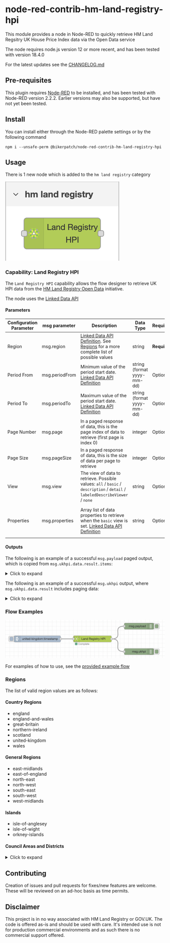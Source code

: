 # node-red-contrib-hm-land-registry-hpi

This module provides a node in Node-RED to quickly retrieve HM Land Regsitry UK House Price Index data via the Open Data service

The node requires node.js version 12 or more recent, and has been tested with version 18.4.0

For the latest updates see the [CHANGELOG.md](https://github.com/bikerpatch/node-red-contrib-hm-land-registry-hpi/blob/main/CHANGELOG.md)


## Pre-requisites

This plugin requires [Node-RED](https://nodered.org) to be installed, and has been tested with Node-RED version 2.2.2.  Earlier versions may also be supported, but have not yet been tested.


## Install

You can install either through the Node-RED palette settings or by the following command

    npm i --unsafe-perm @bikerpatch/node-red-contrib-hm-land-registry-hpi


## Usage

There is 1 new node which is added to the `hm land registry` category

![node.png](./docs/images/node.png)


### Capability: Land Registry HPI

The `Land Registry HPI` capability allows the flow designer to retrieve UK HPI data from the [HM Land Registry Open Data](https://landregistry.data.gov.uk/) initiative.

The node uses the [Linked Data API](https://landregistry.data.gov.uk/def/ukhpi)


#### Parameters

| Configuration Parameter      | msg parameter | Description | Data Type | Required | Default | Example |
| ----------- | ----------- | ----------- | ----------- | ----------- | ----------- | ----------- |
| Region      | msg.region | [Linked Data API Definition](https://landregistry.data.gov.uk/def/ukhpi/refRegion).  See [Regions](#Regions) for a more complete list of possible values | string | **Required** | *n/a* | united-kingdom |
| Period From   | msg.periodFrom  | Minimum value of the period start date.  [Linked Data API Definition](https://landregistry.data.gov.uk/def/ukhpi/refPeriodStart) | string (format yyyy-mm-dd) | Optional | *6 months ago* | 2020-07-30 |
| Period To   | msg.periodTo  | Maximum value of the period start date.  [Linked Data API Definition](https://landregistry.data.gov.uk/def/ukhpi/refPeriodStart) | string (format yyyy-mm-dd)| Optional | *today's date* | 2022-12-31 |
| Page Number   | msg.page  | In a paged response of data, this is the page index of data to retrieve (first page is index 0) | integer | Optional | 0 | 0 |
| Page Size   | msg.pageSize  | In a paged response of data, this is the size of data per page to retrieve | integer | Optional | 200 | 200 |
| View  | msg.view  | The view of data to retrieve.  Possible values: `all` / `basic` / `description` / `detail` / `labeledDescribeViewer` / `none` | string | Optional | basic | basic |
| Properties  | msg.properties  | Array list of data properties to retrieve when the `basic` view is set. [Linked Data API Definition](https://landregistry.data.gov.uk/def/ukhpi) | string | Optional | [housePriceIndex](https://landregistry.data.gov.uk/def/ukhpi/housePriceIndex), [refMonth](https://landregistry.data.gov.uk/def/ukhpi/refMonth), [refPeriodStart](https://landregistry.data.gov.uk/def/ukhpi/refPeriodStart), [refPeriodDuration](https://landregistry.data.gov.uk/def/ukhpi/refPeriodDuration), [salesVolume](https://landregistry.data.gov.uk/def/ukhpi/salesVolume), [averagePrice](https://landregistry.data.gov.uk/def/ukhpi/averagePrice) | `[ "housePriceIndex", "refMonth","refPeriodStart", "refPeriodDuration", "salesVolume", "averagePrice"]` |

#### Outputs

The following is an example of a successful `msg.payload` paged output, which is copied from `msg.ukhpi.data.result.items`:

<details>
  <summary>Click to expand</summary>

    [
        {
            "_about": "http://landregistry.data.gov.uk/data/ukhpi/region/united-kingdom/month/2022-04",
            "averagePrice": 281161,
            "housePriceIndex": 147.46,
            "refMonth": "2022-04",
            "refPeriodDuration": 1,
            "refPeriodStart": "Fri, 01 Apr 2022",
            "type": [
                "http://landregistry.data.gov.uk/def/ukhpi/MonthlyIndicesByRegion",
                "http://purl.org/linked-data/cube#Observation"
            ]
        },
        {
            "_about": "http://landregistry.data.gov.uk/data/ukhpi/region/united-kingdom/month/2022-03",
            "averagePrice": 278215,
            "housePriceIndex": 145.92,
            "refMonth": "2022-03",
            "refPeriodDuration": 1,
            "refPeriodStart": "Tue, 01 Mar 2022",
            "type": [
                "http://landregistry.data.gov.uk/def/ukhpi/MonthlyIndicesByRegion",
                "http://purl.org/linked-data/cube#Observation"
            ]
        },
        {
            "_about": "http://landregistry.data.gov.uk/data/ukhpi/region/united-kingdom/month/2022-02",
            "averagePrice": 276609,
            "housePriceIndex": 145.08,
            "refMonth": "2022-02",
            "refPeriodDuration": 1,
            "refPeriodStart": "Tue, 01 Feb 2022",
            "salesVolume": 55183,
            "type": [
                "http://landregistry.data.gov.uk/def/ukhpi/MonthlyIndicesByRegion",
                "http://purl.org/linked-data/cube#Observation"
            ]
        },
        {
            "_about": "http://landregistry.data.gov.uk/data/ukhpi/region/united-kingdom/month/2022-01",
            "averagePrice": 274171,
            "housePriceIndex": 143.8,
            "refMonth": "2022-01",
            "refPeriodDuration": 1,
            "refPeriodStart": "Sat, 01 Jan 2022",
            "salesVolume": 46831,
            "type": [
                "http://landregistry.data.gov.uk/def/ukhpi/MonthlyIndicesByRegion",
                "http://purl.org/linked-data/cube#Observation"
            ]
        }
    ]

</details>

The following is an example of a successful `msg.ukhpi` output, where `msg.ukhpi.data.result` includes paging data:

<details>
  <summary>Click to expand</summary>

    {
        "status": 200,
        "statusText": "OK",
        "headers": {...},
        "config": {...},
        "request": {...},
        "data": {
            "format": "linked-data-api",
            "version": "0.2",
            "result": {
                "_about": "https://landregistry.data.gov.uk/data/ukhpi/region/united-kingdom.json?_pageSize=200&_page=0&min-refPeriodStart=2021-12-26&_view=basic&max-refPeriodStart=&_properties=housePriceIndex,refMonth,refPeriodStart,refPeriodDuration,salesVolume,averagePrice,",
                "definition": "https://landregistry.data.gov.uk/meta/data/ukhpi/region/_regionName.json?min-refPeriodStart=2021-12-26&_view=basic&max-refPeriodStart=&_properties=housePriceIndex,refMonth,refPeriodStart,refPeriodDuration,salesVolume,averagePrice,",
                "extendedMetadataVersion": "https://landregistry.data.gov.uk/data/ukhpi/region/united-kingdom.json?_pageSize=200&_page=0&min-refPeriodStart=2021-12-26&_view=basic&max-refPeriodStart=&_properties=housePriceIndex,refMonth,refPeriodStart,refPeriodDuration,salesVolume,averagePrice,&_metadata=all",
                "first": "https://landregistry.data.gov.uk/data/ukhpi/region/united-kingdom.json?_pageSize=200&_page=0&min-refPeriodStart=2021-12-26&_view=basic&max-refPeriodStart=&_properties=housePriceIndex,refMonth,refPeriodStart,refPeriodDuration,salesVolume,averagePrice,",
                "isPartOf": {
                    "_about": "https://landregistry.data.gov.uk/data/ukhpi/region/united-kingdom.json?min-refPeriodStart=2021-12-26&_view=basic&max-refPeriodStart=&_properties=housePriceIndex,refMonth,refPeriodStart,refPeriodDuration,salesVolume,averagePrice,",
                    "definition": "https://landregistry.data.gov.uk/meta/data/ukhpi/region/_regionName.json?min-refPeriodStart=2021-12-26&_view=basic&max-refPeriodStart=&_properties=housePriceIndex,refMonth,refPeriodStart,refPeriodDuration,salesVolume,averagePrice,",
                    "hasPart": "https://landregistry.data.gov.uk/data/ukhpi/region/united-kingdom.json?_pageSize=200&_page=0&min-refPeriodStart=2021-12-26&_view=basic&max-refPeriodStart=&_properties=housePriceIndex,refMonth,refPeriodStart,refPeriodDuration,salesVolume,averagePrice,",
                    "type": [
                        "http://purl.org/linked-data/api/vocab#ListEndpoint"
                    ]
                },
                "items": [
                    {
                        "_about": "http://landregistry.data.gov.uk/data/ukhpi/region/united-kingdom/month/2022-04",
                        "averagePrice": 281161,
                        "housePriceIndex": 147.46,
                        "refMonth": "2022-04",
                        "refPeriodDuration": 1,
                        "refPeriodStart": "Fri, 01 Apr 2022",
                        "type": [
                            "http://landregistry.data.gov.uk/def/ukhpi/MonthlyIndicesByRegion",
                            "http://purl.org/linked-data/cube#Observation"
                        ]
                    },
                    {
                        "_about": "http://landregistry.data.gov.uk/data/ukhpi/region/united-kingdom/month/2022-03",
                        "averagePrice": 278215,
                        "housePriceIndex": 145.92,
                        "refMonth": "2022-03",
                        "refPeriodDuration": 1,
                        "refPeriodStart": "Tue, 01 Mar 2022",
                        "type": [
                            "http://landregistry.data.gov.uk/def/ukhpi/MonthlyIndicesByRegion",
                            "http://purl.org/linked-data/cube#Observation"
                        ]
                    },
                    {
                        "_about": "http://landregistry.data.gov.uk/data/ukhpi/region/united-kingdom/month/2022-02",
                        "averagePrice": 276609,
                        "housePriceIndex": 145.08,
                        "refMonth": "2022-02",
                        "refPeriodDuration": 1,
                        "refPeriodStart": "Tue, 01 Feb 2022",
                        "salesVolume": 55183,
                        "type": [
                            "http://landregistry.data.gov.uk/def/ukhpi/MonthlyIndicesByRegion",
                            "http://purl.org/linked-data/cube#Observation"
                        ]
                    },
                    {
                        "_about": "http://landregistry.data.gov.uk/data/ukhpi/region/united-kingdom/month/2022-01",
                        "averagePrice": 274171,
                        "housePriceIndex": 143.8,
                        "refMonth": "2022-01",
                        "refPeriodDuration": 1,
                        "refPeriodStart": "Sat, 01 Jan 2022",
                        "salesVolume": 46831,
                        "type": [
                            "http://landregistry.data.gov.uk/def/ukhpi/MonthlyIndicesByRegion",
                            "http://purl.org/linked-data/cube#Observation"
                        ]
                    }
                ],
                "itemsPerPage": 200,
                "page": 0,
                "startIndex": 1,
                "totalResults": 4,
                "type": [
                    "http://purl.org/linked-data/api/vocab#Page"
                ]
            }
        }
    }

</details>


### Flow Examples

![examples.png](./docs/images/examples.png)

For examples of how to use, see the [provided example flow](https://github.com/bikerpatch/node-red-contrib-hm-land-registry-hpi/tree/main/examples)


### Regions

The list of valid region values are as follows:

#### Country Regions

* england
* england-and-wales
* great-britain
* northern-ireland
* scotland
* united-kingdom
* wales

#### General Regions

* east-midlands
* east-of-england
* north-east
* north-west
* south-east
* south-west
* west-midlands

#### Islands

* isle-of-anglesey
* isle-of-wight
* orkney-islands

#### Council Areas and Districts

<details>
  <summary>Click to expand</summary>

* aberdeenshire
* adur
* allerdale
* amber-valley
* angus
* antrim-and-newtownabbey
* argyll-and-bute
* armagh-banbridge-and-craigavon
* arun
* ashfield
* ashford
* babergh
* barking-and-dagenham
* barnet
* barnsley
* barrow-in-furness
* basildon
* basingstoke-and-deane
* bassetlaw
* bath-and-north-east-somerset
* bedford
* belfast
* bexley
* birmingham
* blaby
* blackburn-with-darwen
* blackpool
* blaenau-gwent
* bolsover
* bolton
* boston
* bournemouth-christchurch-and-poole
* bracknell-forest
* bradford
* braintree
* breckland
* brent
* brentwood
* bridgend
* brighton-and-hove
* broadland
* bromley
* bromsgrove
* broxbourne
* broxtowe
* buckinghamshire
* burnley
* bury
* caerphilly
* calderdale
* cambridge
* cambridgeshire
* camden
* cannock-chase
* canterbury
* cardiff
* carlisle
* carmarthenshire
* castle-point
* causeway-coast-and-glens
* central-bedfordshire
* ceredigion
* charnwood
* chelmsford
* cheltenham
* cherwell
* cheshire-east
* cheshire-west-and-chester
* chesterfield
* chichester
* chorley
* city-of-aberdeen
* city-of-bristol
* city-of-derby
* city-of-dundee
* city-of-edinburgh
* city-of-glasgow
* city-of-kingston-upon-hull
* city-of-london
* city-of-nottingham
* city-of-peterborough
* city-of-plymouth
* city-of-westminster
* clackmannanshire
* colchester
* conwy
* copeland
* cornwall
* cotswold
* county-durham
* coventry
* craven
* crawley
* croydon
* cumbria
* dacorum
* darlington
* dartford
* denbighshire
* derbyshire
* derbyshire-dales
* derry-and-strabane
* devon
* doncaster
* dorset
* dover
* dudley
* dumfries-and-galloway
* ealing
* east-ayrshire
* east-cambridgeshire
* east-devon
* east-dunbartonshire
* east-hampshire
* east-hertfordshire
* east-lindsey
* east-lothian
* east-renfrewshire
* east-riding-of-yorkshire
* east-staffordshire
* east-suffolk
* east-sussex
* eastbourne
* eastleigh
* eden
* elmbridge
* enfield
* epping-forest
* epsom-and-ewell
* erewash
* essex
* exeter
* falkirk
* fareham
* fenland
* fermanagh-and-omagh
* fife
* flintshire
* forest-of-dean
* fylde
* gateshead
* gedling
* gloucester
* gloucestershire
* gosport
* gravesham
* great-yarmouth
* greater-manchester
* greenwich
* guildford
* gwynedd
* hackney
* halton
* hambleton
* hammersmith-and-fulham
* hampshire
* harborough
* haringey
* harlow
* harrogate
* harrow
* hart
* hartlepool
* hastings
* havant
* havering
* herefordshire
* hertfordshire
* hertsmere
* high-peak
* highland
* hillingdon
* hinckley-and-bosworth
* horsham
* hounslow
* huntingdonshire
* hyndburn
* inner-london
* inverclyde
* ipswich
* islington
* kensington-and-chelsea
* kent
* king's-lynn-and-west-norfolk
* kingston-upon-thames
* kirklees
* knowsley
* lambeth
* lancashire
* lancaster
* leeds
* leicester
* leicestershire
* lewes
* lewisham
* lichfield
* lincoln
* lincolnshire
* lisburn-and-castlereagh
* liverpool
* london
* luton
* maidstone
* maldon
* malvern-hills
* manchester
* mansfield
* medway
* melton
* mendip
* merseyside
* merthyr-tydfil
* merton
* mid-and-east-antrim
* mid-devon
* mid-suffolk
* mid-sussex
* mid-ulster
* middlesbrough
* midlothian
* milton-keynes
* mole-valley
* monmouthshire
* moray
* na-h-eileanan-siar
* neath-port-talbot
* new-forest
* newark-and-sherwood
* newcastle-under-lyme
* newcastle-upon-tyne
* newham
* newport
* newry-mourne-and-down
* norfolk
* north-ayrshire
* north-devon
* north-down-and-ards
* north-east-derbyshire
* north-east-lincolnshire
* north-hertfordshire
* north-kesteven
* north-lanarkshire
* north-lincolnshire
* north-norfolk
* north-northamptonshire
* north-somerset
* north-tyneside
* north-warwickshire
* north-west-leicestershire
* north-yorkshire
* northumberland
* norwich
* nottinghamshire
* nuneaton-and-bedworth
* oadby-and-wigston
* oldham
* outer-london
* oxford
* oxfordshire
* pembrokeshire
* pendle
* perth-and-kinross
* portsmouth
* powys
* preston
* reading
* redbridge
* redcar-and-cleveland
* redditch
* reigate-and-banstead
* renfrewshire
* rhondda-cynon-taf
* ribble-valley
* richmond-upon-thames
* richmondshire
* rochdale
* rochford
* rossendale
* rother
* rotherham
* rugby
* runnymede
* rushcliffe
* rushmoor
* rutland
* ryedale
* salford
* sandwell
* scarborough
* scottish-borders
* sedgemoor
* sefton
* selby
* sevenoaks
* sheffield
* shepway
* shetland-islands
* shropshire
* slough
* solihull
* somerset
* somerset-west-and-taunton
* south-ayrshire
* south-cambridgeshire
* south-derbyshire
* south-gloucestershire
* south-hams
* south-holland
* south-kesteven
* south-lakeland
* south-lanarkshire
* south-norfolk
* south-oxfordshire
* south-ribble
* south-somerset
* south-staffordshire
* south-tyneside
* south-yorkshire
* southampton
* southend-on-sea
* southwark
* spelthorne
* st-albans
* st-helens
* stafford
* staffordshire
* staffordshire-moorlands
* stevenage
* stirling
* stockport
* stockton-on-tees
* stoke-on-trent
* stratford-on-avon
* stroud
* suffolk
* sunderland
* surrey
* surrey-heath
* sutton
* swale
* swansea
* swindon
* tameside
* tamworth
* tandridge
* teignbridge
* telford-and-wrekin
* tendring
* test-valley
* tewkesbury
* thanet
* three-rivers
* thurrock
* tonbridge-and-malling
* torbay
* torfaen
* torridge
* tower-hamlets
* trafford
* tunbridge-wells
* tyne-and-wear
* uttlesford
* vale-of-glamorgan
* vale-of-white-horse
* wakefield
* walsall
* waltham-forest
* wandsworth
* warrington
* warwick
* warwickshire
* watford
* waverley
* wealden
* welwyn-hatfield
* west-berkshire
* west-devon
* west-dunbartonshire
* west-lancashire
* west-lindsey
* west-lothian
* west-midlands-region
* west-northamptonshire
* west-oxfordshire
* west-suffolk
* west-sussex
* west-yorkshire
* wigan
* wiltshire
* winchester
* windsor-and-maidenhead
* wirral
* woking
* wokingham
* wolverhampton
* worcester
* worcestershire
* worthing
* wrexham
* wychavon
* wyre
* wyre-forest
* york
* yorkshire-and-the-humber

</details>


## Contributing

Creation of issues and pull requests for fixes/new features are welcome.  These will be reviewed on an ad-hoc basis as time permits.


## Disclaimer

This project is in no way associated with HM Land Registry or GOV.UK.  The code is offered as-is and should be used with care.  It's intended use is not for production commercial environments and as such there is no commercial support offered.
